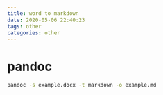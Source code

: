 ```yaml
---
title: word to markdown
date: 2020-05-06 22:40:23
tags: other
categories: other
---
```



# pandoc 

```sh
pandoc -s example.docx -t markdown -o example.md
```



